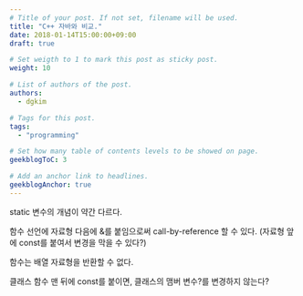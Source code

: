 ```yaml
---
# Title of your post. If not set, filename will be used.
title: "C++ 자바와 비교."
date: 2018-01-14T15:00:00+09:00
draft: true

# Set weigth to 1 to mark this post as sticky post.
weight: 10

# List of authors of the post.
authors:
  - dgkim

# Tags for this post.
tags:
  - "programming"

# Set how many table of contents levels to be showed on page.
geekblogToC: 3

# Add an anchor link to headlines.
geekblogAnchor: true
---
```


static 변수의 개념이 약간 다르다.

함수 선언에 자료형 다음에 &를 붙임으로써 call-by-reference 할 수 있다.
(자료형 앞에 const를 붙여서 변경을 막을 수 있다?)

함수는 배열 자료형을 반환할 수 없다.

클래스 함수 맨 뒤에 const를 붙이면, 클래스의 맴버 변수?를 변경하지 않는다?
